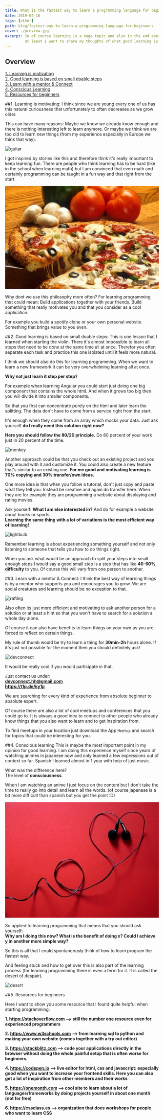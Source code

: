 ```yaml
---
title: What is the fastest way to learn a programming language for beginners?
date: 2019-04-16
tags: [other]
path: blog/fastest-way-to-learn-a-programming-language-for-beginners
cover: ./preview.jpg
excerpt: So of course learning is a huge topic and also in the end everyone will have to find his own ways of learning but here
         at least I want to share my thoughts of what good learning is meaning to me and what is the fastest way to learn programming.
---
```


## Overview

[1. Learning is motivating](#motivation)  
[2. Good learning is based on small doable steps](#smallsteps)  
[3. Learn with a mentor & Connect](#mentor)  
[4. Conscious Learning](#conscious)  
[5. Resources for beginners](#resources)


##1. <a name="motivation"></a>Learning is motivating:
I think since we are young every one of us has this natural curiousness that unfortunately to
often decreases as we grow older. 

This can have many reasons: Maybe we know we already know enough and there is nothing interesting left to learn anymore.
Or maybe we think we are too old to learn new things (from my experience especially in Europe we think that way).

![guitar](./musician.jpg "When I was younger I had a guitar teacher who told me about older men 60+ who still learnt to play beautifully the guitar and he 
                          encouraged everyone who wants to learn that it is possible regardless of the age.")


I got inspired by stories like this and therefore think it's really important to keep learning fun.
There are people who think learning has to be hard (like in the school when learning math) but I am convinced that even math and certainly programming
can be taught in a fun way and that right from the start. 

![pizza](./pizza.jpg "I remember that we learnt fractions with cake and pizza :D")

Why dont we use this philosophy more often?
For learning programming that could mean: Build applications together with your friends. Build something that really motivates you and that you consider as a cool application.

For example you build a spotify clone or your own personal website. Something that brings value to you even.

##2. <a name="smallsteps"></a>Good learning is based on small doable steps:
This is one lesson that I learned when starting the violin. There it's almost impossible to learn all steps that need to be done at the same time all at once.
Therefor you often separate each task and practice this one isolated until it feels more natural. 

I think we should also do this for learning programming.
When we want to learn a new framework it can be very overwhelming learning all at once. 

**Why not just learn it step per step?**

For example when learning Angular you could start just doing one big component that contains the whole html.
And when it grows too big then you will divide it into smaller components. 

So that you first can concentrate purely on the html and later learn the splitting.
The data don't have to come from a service right from the start.
 
It's enough when they come from an array which mocks your data.
Just ask yourself **do I really need this solution right now?**


**Here you should follow the 80/20 principle.** Do 80 percent of your work just in 20 percent of the time.

![monkey](./monkey.png "A good analogy for building software that way would be building a sculpture. Here you also first build the shape really roughly before adding the details
                        one after another later on.")


Another approach could be that you check out an existing project and you play around with it
and customize it. You could also create a new feature that's similar to an existing one.
**For me good and motivating learning is 70% copying and 30% transfer/own ideas.**

One more idea is that when you follow a tutorial, don't just copy and paste what they tell you.
Instead be creative and again do transfer here. When they are for example they are programming a website about displaying and rating movies.

Ask yourself: **What I am else interested in?** And do for example a website about books or sports.  
**Learning the same thing with a lot of variations
is the most efficient way of learning!**

![lightbulb](./lightbulb.jpg "Of course with this approach its not always possible to stick to best practices right from the start but at least you will better 
                               experience why you need those kind of concepts. ")


Remember learning is about experiencing something yourself and not only listening to someone that tells you how to do things right.

When you ask what would be an approach to split your steps into small enough steps I would say a good small step is a step
that has like **40-60% difficulty** to you. Of course this will vary from one person to another.

##3. <a name="mentor"></a>Learn with a mentor & Connect:
I think the best way of learning things is by a mentor who supports you and encourages you to grow.
We are social creatures and learning should be no exception to that.

![rafting](./rafting.jpg "It's proven that we learn better when we feel that we are
                          in an open environment where we can ask questions and don't get judged for it.")

Also often its just more efficient and motivating to ask another person for a solution or at least a hint so that you won't have
to search for a solution a whole day alone. 

Of course it can also have benefits to learn things on your own as you are forced to reflect on certain things.

My rule of thumb would be try to learn a thing for **30min-2h** hours alone. If it's just not possible for the moment then you should definitely ask!


![devconnect](./devconnect.png "One cool organization that I started with my friend is based on the mentoring principle. It's called DevConnect and it's an organization to help people getting 
                                into programming.")

It would be really cool if you would participate in that.

Just contact us under:  
**devconnect.hh@gmail.com**  
**https://t1p.de/ky1p**


We are searching for every kind of experience from absolute beginner to absolute expert.

Of course there are also a lot of cool meetups and conferences that you could go to. It is always a good idea to connect to other people
who already know things that you also want to learn and to get inspiration from.

To find meetups in your location just download the App `Meetup` and search for topics that could be interesting for you.

##4. <a name="conscious"></a>Conscious learning
This is maybe the most important point in my opinion for good learning.
I am doing this experience myself since years of watching animes in japanese now and only learned a few expressions out of context so far.
Spanish I learned almost in 1 year with help of just music.

What was the difference here?  
The level of **consciousness**.

When I am watching an anime I just focus on the content but I don't take the time to really go into detail and learn all the words. (of course japanese is a bit more difficult than spanish but you get the point :D)

![headphones](./headphones.jpg "When I learned spanish I took the time to translate songs and then sing along with them and was making progress quite quick.")

So applied to learning programming that means that you should ask yourself:  
**Why am I doing this now? What is the benefit of doing x? Could I achieve y in another more simple way?**

So this is all that I could spontaneously think of how to learn program the fastest way.

And feeling stuck and how to get over this is also part of the learning process (for learning programming there is even a term for it.
It is called the desert of despair).


![desert](./desert.jpg "So whenever you are in the desert of despair talk to your mentor, get inspiration and you will be out in no time :)
")


##5. <a name="resources"></a>Resources for beginners

Here I want to show you some resource that I found quite helpful when starting programming:

**1. https://stackoverflow.com --> still the number one resource even for experienced programmers**

**2. https://www.w3schools.com --> from learning sql to python and making your own website (comes together with a try out editor)**

**3. https://stackblitz.com --> code your applications directly in the browser without doing the whole painful setup that is often worse for beginners.**

**4. https://codepen.io --> live editor for html, css and javascript: especially good when you want to increase your frontend skills. Here you can also get a lot of inspiration from other members and their works**

**5. https://onemonth.com --> cool site to learn about a lot of languages/frameworks by doing projects yourself in about one month (not for free)**

**6. https://cssclass.es --> organization that does workshops for people who want to learn CSS**













